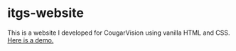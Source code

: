 # itgs-website
This is a website I developed for CougarVision using vanilla HTML and CSS. 
[Here is a demo.](https://georgehtliu.github.io/itgs-website/)

